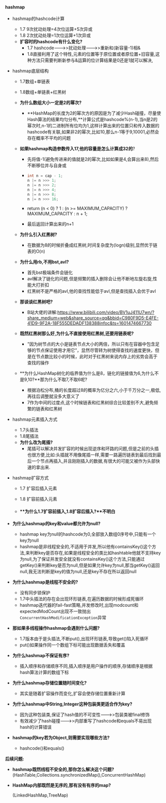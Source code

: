 #### hashmap

* hashmap的hashcode计算
  * 1.7	9次扰动处理=4次位运算+5次异或
  * 1.8    2次扰动处理=1次位运算+1次异或
  * **扩容时的hashcode有什么变化?**
    * 1.7 hashcode--->>扰动处理--->>重新和(新容量-1)相&
    * 1.8直接利用了这个特性,元素的位置等于原位置或者原位置+旧容量,这种方法只需要判断新参与&运算的位计算结果是0还是1就可以解决,

* hashmap底层结构

  * 1.7数组+单链表

  * 1.8数组+单链表+红黑树

  * **为什么数组大小一定是2的幂次?**

    * **HashMap的长度为2的幂次方的原因是为了减少Hash碰撞，尽量使Hash算法的结果均匀分布,**计算公式是hashcode%(n-1),当n是2的幂次时,n-1的二进制所有位均为1,这样计算出来的位置只和传入数据的hashcode有关联,如果非2的幂次,比如10,那么n-1等于9,10001,必然会存在概率不平均的问题

  * **如果hashmap构造参数传入17,他的容量是怎么计算成32的**?

    * 先将值-1(避免传进来的值就是2的幂次,比如如果是4,会算出来8),然后不断移位并与自身或

    * ```java
      int n = cap - 1;
      n |= n >>> 1;
      n |= n >>> 2;
      n |= n >>> 4;
      n |= n >>> 8;
      n |= n >>> 16;
      ```

    * return (n < 0) ? 1 : (n >= MAXIMUM_CAPACITY) ? MAXIMUM_CAPACITY : n + 1;

    * 最后返回计算出来的n+1

  * **为什么引入红黑树?**

    * 在数据为8的时候折叠成红黑树,时间复杂度为(logn)级别,显然优于链表的O(n)

  * **为什么用rb,不用bst,avl?**

    * 首先bst极端条件会链化
    * avl解决了链化的问题,但是频繁的插入删除会让他不断地左旋右旋,性能大打折扣
    * 红黑树不是严格的avl,他的查找性能低于avl,但是查找插入会优于avl

  * **那谈谈红黑树吧?**

    * B站大佬的讲解:https://www.bilibili.com/video/BV1uJ411U7wn/?share_medium=web&share_source=qq&bbid=C980F9D5-E4FE-41D9-9F2A-18F555DEDADF138388infoc&ts=1601474667730

  * **既然红黑树那么好,为什么不直接使用红黑树,还要用链表呢?**

    * "因为树节点的大小是链表节点大小的两倍，所以只有在容器中包含足够的节点保证使用才用它”，显然尽管转为树使得查找的速度更快，但是在节点数比较小的时候，此时对于红黑树来说内存上的劣势会高于查找的操作

  * **为什么HashMap树化的临界值为什么是8，链化的链接值为6,为什么不是9,10?**那为什么不取7,不取6呢?

    * 根据泊松分布,桶的长度超过8的概率为亿分之六,小于千万分之一,极低,再往后调整就没多大意义了
    * 7作为中间的过度点,这个时候链表和红黑树综合比较差别不大,避免频繁的链表和红黑树

* hashmap元素插入方式

  * 1.7头插法
  * 1.8尾插法
  * **为什么改为尾插?**
    * 尾插可以解决并发扩容的时候出现逆序和环路的问题,但是之前的头插也很方便,比如:头插就不用像尾插一样,需要一路遍历链表到最后找到最后一个节点再插入,并且刚刚插入的数据,有很大的可能又被作为头部快速的拿出来.

* hashmap扩容方式

  * 1.7 扩容后插入元素

  * 1.8 扩容前插入元素

  * #### **为什么1.7扩容前插入,1.8扩容后插入?**不明白

* **为什么hashmap的key和value都允许为null?**

  * hashmap key为null的hashcode为0,全部放入数组0序号中,只能有一个key为null
  * hashmap是非线程安全的,不适用于并发,所以他有containsKey()这个方法,来判断key是否存在,如果是线程安全的类比如hashtable他就不支持key为null,为了保证并发安全就没有containsKey()这个方法,只能通过getKey()来判断key是否为null,但是如果允许key为null,那当getKey()返回null,我无法判断是key的值为null,还是key不存在所以返回null

* **为什么hashmap是线程不安全的?**

  * 没有同步锁保护
  * 1.7中头插法的存在会出现环形链表,在遍历数据的时候形成死循环
  * hashmap迭代器的fail-fast策略,并发修改时,出现modcount和expectedModCount出现不一致抛出`ConcurrentHashModificationException`异常

* **那如果多线程操作hashmap会遇到什么问题?**

  * 1.7版本由于是头插法,不断put(),出现环形链表,导致get()陷入死循环
  * put()如果操作同一个数组下标可能出现数据丢失和覆盖

* **为什么hashmap不保证有序?**

  * 插入顺序和存储顺序不同,插入顺序是用户操作的顺序,存储顺序是根据hash算法计算的数组下标

* **为什么hashmap存储位置随时间变化?**

  * 其实是随着扩容操作而变化,扩容会使存储位置重新计算

* **为什么hashmap中String,Integer这种包装类更适合作为key?**

  * 因为这种包装类,保证了hash值的不可变性--->>包装类被final修饰
  * 有效减少了hash碰撞--->>内部重写了hashcode和equals不易出现hash的计算错误

* **hashmap的key若为Object,则需要实现哪些方法?**

  * hashcode()和equals()

**后续问题:**

* **hashmap既然线程不安全的,那你怎么解决这个问题?**(HashTable,Collections.synchronizedMap(),ConcurrentHashMap)

* **HashMap内部既然是无序的,那有没有有序的map?**

  (LinkedHashMap,TreeMap)